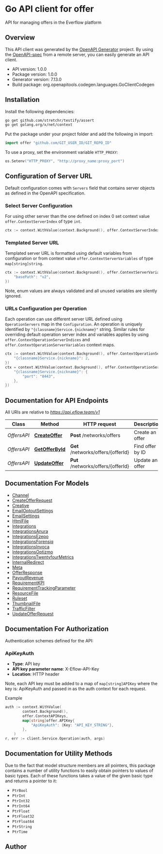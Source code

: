 # Go API client for offer

API for managing offers in the Everflow platform

## Overview
This API client was generated by the [OpenAPI Generator](https://openapi-generator.tech) project.  By using the [OpenAPI-spec](https://www.openapis.org/) from a remote server, you can easily generate an API client.

- API version: 1.0.0
- Package version: 1.0.0
- Generator version: 7.13.0
- Build package: org.openapitools.codegen.languages.GoClientCodegen

## Installation

Install the following dependencies:

```sh
go get github.com/stretchr/testify/assert
go get golang.org/x/net/context
```

Put the package under your project folder and add the following in import:

```go
import offer "github.com/GIT_USER_ID/GIT_REPO_ID"
```

To use a proxy, set the environment variable `HTTP_PROXY`:

```go
os.Setenv("HTTP_PROXY", "http://proxy_name:proxy_port")
```

## Configuration of Server URL

Default configuration comes with `Servers` field that contains server objects as defined in the OpenAPI specification.

### Select Server Configuration

For using other server than the one defined on index 0 set context value `offer.ContextServerIndex` of type `int`.

```go
ctx := context.WithValue(context.Background(), offer.ContextServerIndex, 1)
```

### Templated Server URL

Templated server URL is formatted using default variables from configuration or from context value `offer.ContextServerVariables` of type `map[string]string`.

```go
ctx := context.WithValue(context.Background(), offer.ContextServerVariables, map[string]string{
	"basePath": "v2",
})
```

Note, enum values are always validated and all unused variables are silently ignored.

### URLs Configuration per Operation

Each operation can use different server URL defined using `OperationServers` map in the `Configuration`.
An operation is uniquely identified by `"{classname}Service.{nickname}"` string.
Similar rules for overriding default operation server index and variables applies by using `offer.ContextOperationServerIndices` and `offer.ContextOperationServerVariables` context maps.

```go
ctx := context.WithValue(context.Background(), offer.ContextOperationServerIndices, map[string]int{
	"{classname}Service.{nickname}": 2,
})
ctx = context.WithValue(context.Background(), offer.ContextOperationServerVariables, map[string]map[string]string{
	"{classname}Service.{nickname}": {
		"port": "8443",
	},
})
```

## Documentation for API Endpoints

All URIs are relative to *https://api.eflow.team/v1*

Class | Method | HTTP request | Description
------------ | ------------- | ------------- | -------------
*OffersAPI* | [**CreateOffer**](docs/OffersAPI.md#createoffer) | **Post** /networks/offers | Create an offer
*OffersAPI* | [**GetOfferById**](docs/OffersAPI.md#getofferbyid) | **Get** /networks/offers/{offerId} | Find offer by ID
*OffersAPI* | [**UpdateOffer**](docs/OffersAPI.md#updateoffer) | **Put** /networks/offers/{offerId} | Update an offer


## Documentation For Models

 - [Channel](docs/Channel.md)
 - [CreateOfferRequest](docs/CreateOfferRequest.md)
 - [Creative](docs/Creative.md)
 - [EmailOptoutSettings](docs/EmailOptoutSettings.md)
 - [EmailSettings](docs/EmailSettings.md)
 - [HtmlFile](docs/HtmlFile.md)
 - [Integrations](docs/Integrations.md)
 - [IntegrationsAnura](docs/IntegrationsAnura.md)
 - [IntegrationsEzepo](docs/IntegrationsEzepo.md)
 - [IntegrationsForensiq](docs/IntegrationsForensiq.md)
 - [IntegrationsInvoca](docs/IntegrationsInvoca.md)
 - [IntegrationsOptizmo](docs/IntegrationsOptizmo.md)
 - [IntegrationsTwentyfourMetrics](docs/IntegrationsTwentyfourMetrics.md)
 - [InternalRedirect](docs/InternalRedirect.md)
 - [Meta](docs/Meta.md)
 - [OfferResponse](docs/OfferResponse.md)
 - [PayoutRevenue](docs/PayoutRevenue.md)
 - [RequirementKPI](docs/RequirementKPI.md)
 - [RequirementTrackingParameter](docs/RequirementTrackingParameter.md)
 - [ResourceFile](docs/ResourceFile.md)
 - [Ruleset](docs/Ruleset.md)
 - [ThumbnailFile](docs/ThumbnailFile.md)
 - [TrafficFilter](docs/TrafficFilter.md)
 - [UpdateOfferRequest](docs/UpdateOfferRequest.md)


## Documentation For Authorization


Authentication schemes defined for the API:
### ApiKeyAuth

- **Type**: API key
- **API key parameter name**: X-Eflow-API-Key
- **Location**: HTTP header

Note, each API key must be added to a map of `map[string]APIKey` where the key is: ApiKeyAuth and passed in as the auth context for each request.

Example

```go
auth := context.WithValue(
		context.Background(),
		offer.ContextAPIKeys,
		map[string]offer.APIKey{
			"ApiKeyAuth": {Key: "API_KEY_STRING"},
		},
	)
r, err := client.Service.Operation(auth, args)
```


## Documentation for Utility Methods

Due to the fact that model structure members are all pointers, this package contains
a number of utility functions to easily obtain pointers to values of basic types.
Each of these functions takes a value of the given basic type and returns a pointer to it:

* `PtrBool`
* `PtrInt`
* `PtrInt32`
* `PtrInt64`
* `PtrFloat`
* `PtrFloat32`
* `PtrFloat64`
* `PtrString`
* `PtrTime`

## Author




